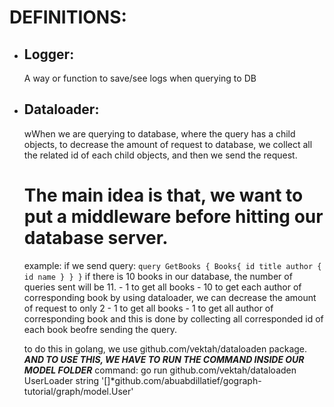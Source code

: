 # **DEFINITIONS:**
- ## **Logger:** 
     A way or function to save/see logs when querying to DB
- ## **Dataloader:** 
    wWhen we are querying to database, where the query has a child objects,
    to decrease the amount of request to database, we collect all the related id
    of each child objects, and then we send the request.

    # __The main idea is that, we want to put a middleware before hitting our database server.__

    example:
        if we send query:
                 `query GetBooks {
                    Books{
                        id
                        title
                        author {
                            id
                            name
                        }
                    }
                }`
        if there is 10 books in our database, the number of queries sent will be 11.
            - 1 to get all books
            - 10 to get each author of corresponding book
        by using dataloader, we can decrease the amount of request to only 2
            - 1 to get all books
            - 1 to get all author of corresponding book
        and this is done by collecting all corresponded id of each book beofre sending the query.

    to do this in golang, we use github.com/vektah/dataloaden package.
    ***AND TO USE THIS, WE HAVE TO RUN THE COMMAND INSIDE OUR MODEL FOLDER***
    command:
        go run github.com/vektah/dataloaden UserLoader string '[]*github.com/abuabdillatief/gograph-tutorial/graph/model.User'
        


